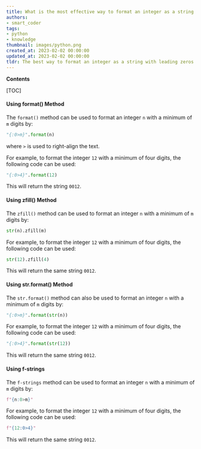 ```yaml
---
title: What is the most effective way to format an integer as a string with leading zeros?
authors:
- smart_coder
tags:
- python
- knowledge
thumbnail: images/python.png
created_at: 2023-02-02 00:00:00
updated_at: 2023-02-02 00:00:00
tldr: The best way to format an integer as a string with leading zeros in Python is to use the format() method with the `0` flag.
---
```


**Contents**

[TOC]

#### Using format() Method
The `format()` method can be used to format an integer `n` with a minimum of `m` digits by:
```python
"{:0>m}".format(n)
```
where `>` is used to right-align the text.

For example, to format the integer `12` with a minimum of four digits, the following code can be used:
```python
"{:0>4}".format(12)
```
This will return the string `0012`.

#### Using zfill() Method
The `zfill()` method can be used to format an integer `n` with a minimum of `m` digits by:
```python
str(n).zfill(m)
```
For example, to format the integer `12` with a minimum of four digits, the following code can be used:
```python
str(12).zfill(4)
```
This will return the same string `0012`.

#### Using str.format() Method
The `str.format()` method can also be used to format an integer `n` with a minimum of `m` digits by:
```python
"{:0>m}".format(str(n))
```
For example, to format the integer `12` with a minimum of four digits, the following code can be used:
```python
"{:0>4}".format(str(12))
```
This will return the same string `0012`.

#### Using f-strings
The `f-strings` method can be used to format an integer `n` with a minimum of `m` digits by:
```python
f"{n:0>m}"
```
For example, to format the integer `12` with a minimum of four digits, the following code can be used:
```python
f"{12:0>4}"
```
This will return the same string `0012`.

